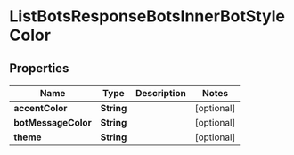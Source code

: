 

# ListBotsResponseBotsInnerBotStyleColor


## Properties

| Name | Type | Description | Notes |
|------------ | ------------- | ------------- | -------------|
|**accentColor** | **String** |  |  [optional] |
|**botMessageColor** | **String** |  |  [optional] |
|**theme** | **String** |  |  [optional] |




